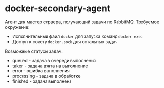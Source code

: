 # docker-secondary-agent

Агент для мастер сервера, получающий задачи по RabbitMQ. Требуемое окружение:
- Исполнительный файл `docker` для запуска команд `docker exec`
- Доступ к сокету `docker.sock` для остальных задач

Возможные статусы задач:
- queued - задача в очереди выполнения
- taken - задача взята на выполнение
- error - ошибка выполнения
- processing - задача в обработке
- finished - задача выполнена
